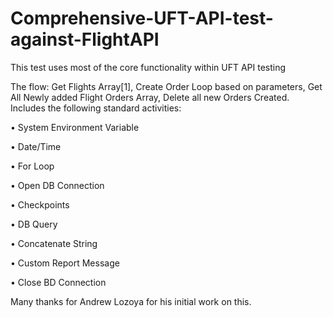 # Comprehensive-UFT-API-test-against-FlightAPI
This test uses most of the core functionality within  UFT API testing

The flow: Get Flights Array[1], Create Order Loop based on parameters, Get All Newly added Flight Orders Array, Delete all new Orders Created. 
Includes the following standard activities:

•	System Environment Variable

•	Date/Time

•	For Loop

•	Open DB Connection

•	Checkpoints

• DB Query

• Concatenate String

• Custom Report Message

• Close BD Connection



Many thanks for Andrew Lozoya for his initial work on this.
